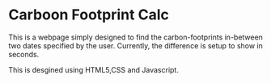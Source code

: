 # Carboon Footprint Calc

This is a webpage simply designed to find the carbon-footprints in-between two dates specified by the user. Currently, the difference is setup to show in seconds.

This is desgined using HTML5,CSS and Javascript.
